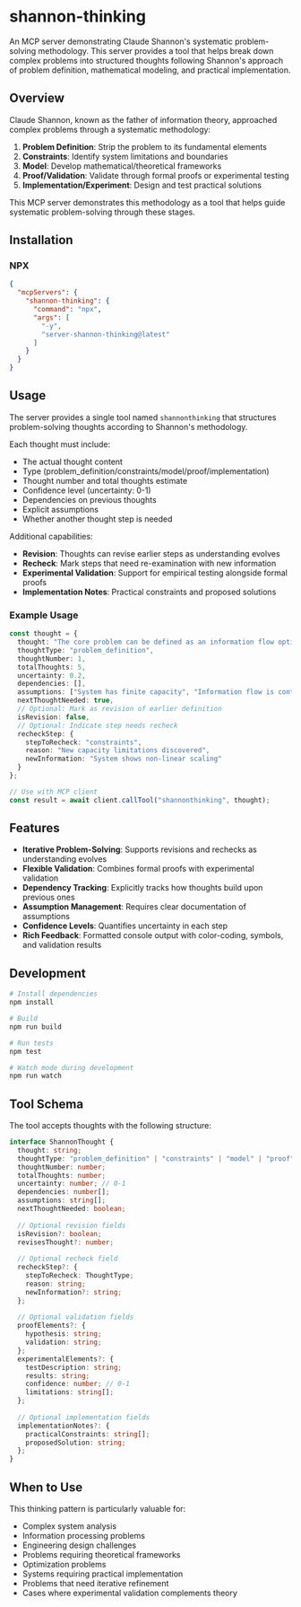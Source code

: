 # shannon-thinking

An MCP server demonstrating Claude Shannon's systematic problem-solving methodology. This server provides a tool that helps break down complex problems into structured thoughts following Shannon's approach of problem definition, mathematical modeling, and practical implementation.

## Overview

Claude Shannon, known as the father of information theory, approached complex problems through a systematic methodology:

1. **Problem Definition**: Strip the problem to its fundamental elements
2. **Constraints**: Identify system limitations and boundaries
3. **Model**: Develop mathematical/theoretical frameworks
4. **Proof/Validation**: Validate through formal proofs or experimental testing
5. **Implementation/Experiment**: Design and test practical solutions

This MCP server demonstrates this methodology as a tool that helps guide systematic problem-solving through these stages.

## Installation

### NPX

```json
{
  "mcpServers": {
    "shannon-thinking": {
      "command": "npx",
      "args": [
        "-y",
        "server-shannon-thinking@latest"
      ]
    }
  }
}
```

## Usage

The server provides a single tool named `shannonthinking` that structures problem-solving thoughts according to Shannon's methodology.

Each thought must include:
- The actual thought content
- Type (problem_definition/constraints/model/proof/implementation)
- Thought number and total thoughts estimate
- Confidence level (uncertainty: 0-1)
- Dependencies on previous thoughts
- Explicit assumptions
- Whether another thought step is needed

Additional capabilities:
- **Revision**: Thoughts can revise earlier steps as understanding evolves
- **Recheck**: Mark steps that need re-examination with new information
- **Experimental Validation**: Support for empirical testing alongside formal proofs
- **Implementation Notes**: Practical constraints and proposed solutions

### Example Usage

```typescript
const thought = {
  thought: "The core problem can be defined as an information flow optimization",
  thoughtType: "problem_definition",
  thoughtNumber: 1,
  totalThoughts: 5,
  uncertainty: 0.2,
  dependencies: [],
  assumptions: ["System has finite capacity", "Information flow is continuous"],
  nextThoughtNeeded: true,
  // Optional: Mark as revision of earlier definition
  isRevision: false,
  // Optional: Indicate step needs recheck
  recheckStep: {
    stepToRecheck: "constraints",
    reason: "New capacity limitations discovered",
    newInformation: "System shows non-linear scaling"
  }
};

// Use with MCP client
const result = await client.callTool("shannonthinking", thought);
```

## Features

- **Iterative Problem-Solving**: Supports revisions and rechecks as understanding evolves
- **Flexible Validation**: Combines formal proofs with experimental validation
- **Dependency Tracking**: Explicitly tracks how thoughts build upon previous ones
- **Assumption Management**: Requires clear documentation of assumptions
- **Confidence Levels**: Quantifies uncertainty in each step
- **Rich Feedback**: Formatted console output with color-coding, symbols, and validation results

## Development

```bash
# Install dependencies
npm install

# Build
npm run build

# Run tests
npm test

# Watch mode during development
npm run watch
```

## Tool Schema

The tool accepts thoughts with the following structure:

```typescript
interface ShannonThought {
  thought: string;
  thoughtType: "problem_definition" | "constraints" | "model" | "proof" | "implementation";
  thoughtNumber: number;
  totalThoughts: number;
  uncertainty: number; // 0-1
  dependencies: number[];
  assumptions: string[];
  nextThoughtNeeded: boolean;
  
  // Optional revision fields
  isRevision?: boolean;
  revisesThought?: number;
  
  // Optional recheck field
  recheckStep?: {
    stepToRecheck: ThoughtType;
    reason: string;
    newInformation?: string;
  };
  
  // Optional validation fields
  proofElements?: {
    hypothesis: string;
    validation: string;
  };
  experimentalElements?: {
    testDescription: string;
    results: string;
    confidence: number; // 0-1
    limitations: string[];
  };
  
  // Optional implementation fields
  implementationNotes?: {
    practicalConstraints: string[];
    proposedSolution: string;
  };
}
```

## When to Use

This thinking pattern is particularly valuable for:
- Complex system analysis
- Information processing problems
- Engineering design challenges
- Problems requiring theoretical frameworks
- Optimization problems
- Systems requiring practical implementation
- Problems that need iterative refinement
- Cases where experimental validation complements theory
